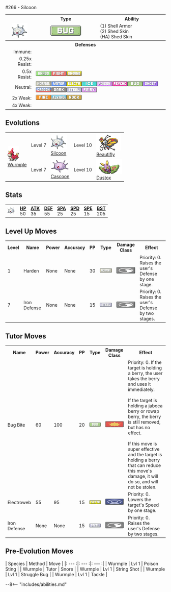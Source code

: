 #266 - Silcoon
<table cellspacing="0" cellpadding="0"><tr><th colspan="1" align="center"></th><th colspan="1" align="center">Type</th><th colspan="1" align="center">Ability</th></tr><tr><td align="center";rowspan="1"><img src="../../img/animated/266.gif"></td><td align="center";rowspan="1"><img src="../../img/type/bug.png"></td><td rowspan="1">(1) Shell Armor <br> (2) Shed Skin <br> (HA) Shed Skin</td></tr><tr><th colspan="3" align="center">Defenses</th></tr><tr><td align="right">Immune:</td><td colspan="2"></td></tr><tr><td align="right">0.25x Resist:</td><td colspan="2"></td></tr><tr><td align="right">0.5x Resist:</td><td colspan="2"><img src="../../img/type/grass.png" width="48"><img src="../../img/type/fighting.png" width="48"><img src="../../img/type/ground.png" width="48"></td></tr><tr><td align="right">Neutral:</td><td colspan="2"><img src="../../img/type/normal.png" width="48"><img src="../../img/type/water.png" width="48"><img src="../../img/type/electric.png" width="48"><img src="../../img/type/ice.png" width="48"><img src="../../img/type/poison.png" width="48"><img src="../../img/type/psychic.png" width="48"><img src="../../img/type/bug.png" width="48"><img src="../../img/type/ghost.png" width="48"><img src="../../img/type/dragon.png" width="48"><img src="../../img/type/dark.png" width="48"><img src="../../img/type/steel.png" width="48"><img src="../../img/type/fairy.png" width="48"></td></tr><tr><td align="right">2x Weak:</td><td colspan="2"><img src="../../img/type/fire.png" width="48"><img src="../../img/type/flying.png" width="48"><img src="../../img/type/rock.png" width="48"></td></tr><tr><td align="right">4x Weak:</td><td colspan="2"></td></tr></table>

## Evolutions
<table>
<tr><td rowspan="2"style="vertical-align: middle;"> <img src="../../img/animated/265.gif"> <br> <a href="../265">Wurmple</a> </td><td rowspan="1"style="vertical-align: middle; word-break:break-all;">Level 7</td><td rowspan="1"style="vertical-align: middle;"> <img src="../../img/animated/266.gif"> <br> <a href="../266">Silcoon</a> </td><td rowspan="1"style="vertical-align: middle; word-break:break-all;">Level 10</td><td rowspan="1"style="vertical-align: middle;"> <img src="../../img/animated/267.gif"> <br> <a href="../267">Beautifly</a> </td></tr>
<tr><td rowspan="1"style="vertical-align: middle; word-break:break-all;">Level 7</td><td rowspan="1"style="vertical-align: middle;"> <img src="../../img/animated/268.gif"> <br> <a href="../268">Cascoon</a> </td><td rowspan="1"style="vertical-align: middle; word-break:break-all;">Level 10</td><td rowspan="1"style="vertical-align: middle;"> <img src="../../img/animated/269.gif"> <br> <a href="../269">Dustox</a> </td></tr>
</table>


## Stats
<table class="stat"><tr><td class="stat-icon-single"><img src="../../img/animated/266.gif" width="25"></td><td class="stat-single"><span style="font-weight:700;"><u>HP</u></span><br>50</td><td class="stat-single"><span style="font-weight:700;"><u>ATK</u></span><br>35</td><td class="stat-single"><span style="font-weight:700;"><u>DEF</u></span><br>55</td><td class="stat-single"><span style="font-weight:700;"><u>SPA</u></span><br>25</td><td class="stat-single"><span style="font-weight:700;"><u>SPD</u></span><br>25</td><td class="stat-single"><span style="font-weight:700;"><u>SPE</u></span><br>15</td><td class="stat-single"><span style="font-weight:700;"><u>BST</u></span><br>205</td></tr></table>



## Level Up Moves
<table><th>Level</th><th>Name</th><th>Power</th><th>Accuracy</th><th>PP</th><th>Type</th><th>Damage Class</th><th>Effect</th>
<tr><td>1</td><td>Harden</td><td>None</td><td>None</td><td>30</td><td><img src="../../img/type/normal.png"></td><td><img src="../../img/type/status.png"></td><td>Priority: 0. Raises the user's Defense by one stage.</td></tr>
<tr><td>7</td><td>Iron Defense</td><td>None</td><td>None</td><td>15</td><td><img src="../../img/type/steel.png"></td><td><img src="../../img/type/status.png"></td><td>Priority: 0. Raises the user's Defense by two stages.</td></tr>
</table>

## Tutor Moves
<table><th>Name</th><th>Power</th><th>Accuracy</th><th>PP</th><th>Type</th><th>Damage Class</th><th>Effect</th>
<tr><td>Bug Bite</td><td>60</td><td>100</td><td>20</td><td><img src="../../img/type/bug.png"></td><td><img src="../../img/type/physical.png"></td><td>Priority: 0. If the target is holding a berry, the user takes the berry and uses it immediately.<br><br>If the target is holding a jaboca berry or rowap berry, the berry is still removed, but has no effect.<br><br>If this move is super effective and the target is holding a berry that can reduce this move's damage, it will do so, and will not be stolen.</td></tr>
<tr><td>Electroweb</td><td>55</td><td>95</td><td>15</td><td><img src="../../img/type/electric.png"></td><td><img src="../../img/type/special.png"></td><td>Priority: 0. Lowers the target's Speed by one stage.</td></tr>
<tr><td>Iron Defense</td><td>None</td><td>None</td><td>15</td><td><img src="../../img/type/steel.png"></td><td><img src="../../img/type/status.png"></td><td>Priority: 0. Raises the user's Defense by two stages.</td></tr>
</table>

## Pre-Evolution Moves
| Species | Method | Move |
|: --- :|: --- :|: --- :|
| Wurmple | Lvl 1 | Poison Sting |
| Wurmple | Tutor | Snore |
| Wurmple | Lvl 1 | String Shot |
| Wurmple | Lvl 1 | Struggle Bug |
| Wurmple | Lvl 1 | Tackle |


--8<-- "includes/abilities.md"


